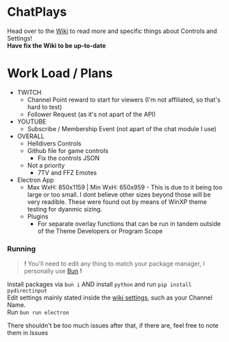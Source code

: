 # ChatPlays
Head over to the [Wiki](https://github.com/AlgorithmicPolicyIndex/ChatPlays/wiki) to read more and specific things about Controls and Settings!  
**Have fix the Wiki to be up-to-date**


# Work Load / Plans
 - TWITCH
 	- Channel Point reward to start for viewers (I'm not affiliated, so that's hard to test)
	- Follower Request (as it's not apart of the API)
 - YOUTUBE
	- Subscribe / Membership Event (not apart of the chat module I use)
 - OVERALL
	- Helldivers Controls
 	- Github file for game controls
		- Fix the controls JSON
	- Not a priority
		- 7TV and FFZ Emotes
 - Electron App
	- Max WxH: 850x1159 | Min WxH: 650x959 - This is due to it being too large or too small. I dont believe other sizes beyond those will be very readible. These were found out by means of WinXP theme testing for dyanmic sizing.
	- Plugins
		- For separate overlay functions that can be run in tandem outside of the Theme Developers or Program Scope

### Running
> **!** You'll need to edit any thing to match your package manager, I personally use [Bun](https://bun.sh) **!**

Install packages via `bun i` AND install `python` and run `pip install pydirectinput`  
Edit settings mainly stated inside the [wiki settings](https://github.com/AlgorithmicPolicyIndex/ChatPlays/wiki/Settings#main-settings), such as your Channel Name.  
Run `bun run electron`  

There shouldn't be too much issues after that, if there are, feel free to note them in Issues